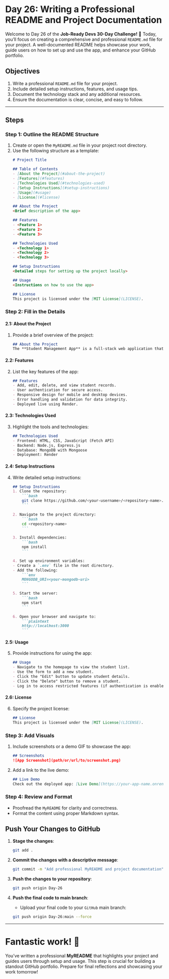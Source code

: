 # Day 26: Writing a Professional README and Project Documentation

Welcome to Day 26 of the **Job-Ready Devs 30-Day Challenge!** 🎉 Today, you’ll focus on creating a comprehensive and professional `README.md` file for your project. A well-documented README helps showcase your work, guide users on how to set up and use the app, and enhance your GitHub portfolio.

## Objectives
1. Write a professional `README.md` file for your project.
2. Include detailed setup instructions, features, and usage tips.
3. Document the technology stack and any additional resources.
4. Ensure the documentation is clear, concise, and easy to follow.

---

## Steps

### Step 1: Outline the README Structure
1. Create or open the `MyREADME.md` file in your project root directory.
2. Use the following structure as a template:
    ```markdown
    # Project Title

    ## Table of Contents
    - [About the Project](#about-the-project)
    - [Features](#features)
    - [Technologies Used](#technologies-used)
    - [Setup Instructions](#setup-instructions)
    - [Usage](#usage)
    - [License](#license)

    ## About the Project
    <Brief description of the app>

    ## Features
    - <Feature 1>
    - <Feature 2>
    - <Feature 3>

    ## Technologies Used
    - <Technology 1>
    - <Technology 2>
    - <Technology 3>

    ## Setup Instructions
    <Detailed steps for setting up the project locally>

    ## Usage
    <Instructions on how to use the app>

    ## License
    This project is licensed under the [MIT License](LICENSE).
    ```

### Step 2: Fill in the Details
#### 2.1: About the Project
1. Provide a brief overview of the project:
    ```markdown
    ## About the Project
    The **Student Management App** is a full-stack web application that allows users to add, edit, delete, and view student data. It features user authentication, responsive design, and error handling to ensure a smooth user experience.
    ```

#### 2.2: Features
2. List the key features of the app:
    ```markdown
    ## Features
    - Add, edit, delete, and view student records.
    - User authentication for secure access.
    - Responsive design for mobile and desktop devices.
    - Error handling and validation for data integrity.
    - Deployed live using Render.
    ```

#### 2.3: Technologies Used
3. Highlight the tools and technologies:
    ```markdown
    ## Technologies Used
    - Frontend: HTML, CSS, JavaScript (Fetch API)
    - Backend: Node.js, Express.js
    - Database: MongoDB with Mongoose
    - Deployment: Render
    ```

#### 2.4: Setup Instructions
4. Write detailed setup instructions:
    ```markdown
    ## Setup Instructions
    1. Clone the repository:
        ```bash
        git clone https://github.com/<your-username>/<repository-name>.git
        ```

    2. Navigate to the project directory:
        ```bash
        cd <repository-name>
        ```

    3. Install dependencies:
        ```bash
        npm install
        ```

    4. Set up environment variables:
    - Create a `.env` file in the root directory.
    - Add the following:
        ```env
        MONGODB_URI=<your-mongodb-uri>
        ```

    5. Start the server:
        ```bash
        npm start
        ```

    6. Open your browser and navigate to:
        ```plaintext
        http://localhost:3000
        ```
    ```

#### 2.5: Usage
5. Provide instructions for using the app:
    ```markdown
    ## Usage
    - Navigate to the homepage to view the student list.
    - Use the form to add a new student.
    - Click the "Edit" button to update student details.
    - Click the "Delete" button to remove a student.
    - Log in to access restricted features (if authentication is enabled).
    ```

#### 2.6: License
6. Specify the project license:
    ```markdown
    ## License
    This project is licensed under the [MIT License](LICENSE).
    ```

### Step 3: Add Visuals
1. Include screenshots or a demo GIF to showcase the app:
    ```markdown
    ## Screenshots
    ![App Screenshot](path/or/url/to/screenshot.png)
    ```

2. Add a link to the live demo:
    ```markdown
    ## Live Demo
    Check out the deployed app: [Live Demo](https://your-app-name.onrender.com)
    ```

### Step 4: Review and Format
- Proofread the `MyREADME` for clarity and correctness.
- Format the content using proper Markdown syntax.

## Push Your Changes to GitHub
1. **Stage the changes**:
    ```bash
    git add .
    ```

2. **Commit the changes with a descriptive message**:
    ```bash
    git commit -m "Add professional MyREADME and project documentation"
    ```

3. **Push the changes to your repository**:
    ```bash
    git push origin Day-26
    ```

4. **Push the final code to main branch**:
    - Upload your final code to your `GitHub` main branch:
    ```bash
    git push origin Day-26:main --force
    ```

---

# Fantastic work! 🎉
You’ve written a professional **MyREADME** that highlights your project and guides users through setup and usage. This step is crucial for building a standout GitHub portfolio. Prepare for final reflections and showcasing your work tomorrow!
